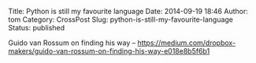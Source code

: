 Title: Python is still my favourite language
Date: 2014-09-19 18:46
Author: tom
Category: CrossPost
Slug: python-is-still-my-favourite-language
Status: published

Guido van Rossum on finding his way –
<https://medium.com/dropbox-makers/guido-van-rossum-on-finding-his-way-e018e8b5f6b1>

